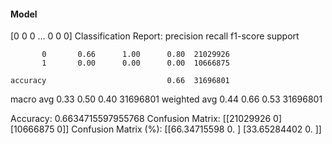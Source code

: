 #### Model
[0 0 0 ... 0 0 0]
Classification Report:
              precision    recall  f1-score   support

           0       0.66      1.00      0.80  21029926
           1       0.00      0.00      0.00  10666875

    accuracy                           0.66  31696801
   macro avg       0.33      0.50      0.40  31696801
weighted avg       0.44      0.66      0.53  31696801

Accuracy: 0.6634715597955768
Confusion Matrix:
[[21029926        0]
 [10666875        0]]
Confusion Matrix (%):
[[66.34715598  0.        ]
 [33.65284402  0.        ]]
